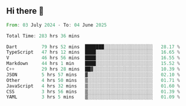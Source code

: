 ## Hi there 👋

<!--START_SECTION:waka-->

```rust
From: 03 July 2024 - To: 04 June 2025

Total Time: 283 hrs 36 mins

Dart         79 hrs 52 mins  ███████░░░░░░░░░░░░░░░░░░   28.17 %
TypeScript   47 hrs 12 mins  ████░░░░░░░░░░░░░░░░░░░░░   16.65 %
V            46 hrs 56 mins  ████░░░░░░░░░░░░░░░░░░░░░   16.55 %
Markdown     44 hrs 1 min    ████░░░░░░░░░░░░░░░░░░░░░   15.52 %
C++          29 hrs 28 mins  ██▓░░░░░░░░░░░░░░░░░░░░░░   10.39 %
JSON         5 hrs 57 mins   ▓░░░░░░░░░░░░░░░░░░░░░░░░   02.10 %
Other        4 hrs 50 mins   ▒░░░░░░░░░░░░░░░░░░░░░░░░   01.71 %
JavaScript   4 hrs 32 mins   ▒░░░░░░░░░░░░░░░░░░░░░░░░   01.60 %
CSS          3 hrs 56 mins   ▒░░░░░░░░░░░░░░░░░░░░░░░░   01.39 %
YAML         3 hrs 5 mins    ▒░░░░░░░░░░░░░░░░░░░░░░░░   01.09 %
```

<!--END_SECTION:waka-->

<!--
**mathiskakal/mathiskakal** is a ✨ _special_ ✨ repository because its `README.md` (this file) appears on your GitHub profile.

Here are some ideas to get you started:

- 🔭 I’m currently working on ...
- 🌱 I’m currently learning ...
- 👯 I’m looking to collaborate on ...
- 🤔 I’m looking for help with ...
- 💬 Ask me about ...
- 📫 How to reach me: ...
- 😄 Pronouns: ...
- ⚡ Fun fact: ...
-->
